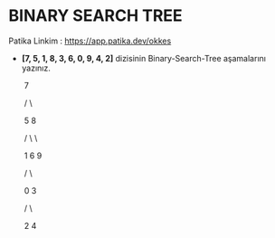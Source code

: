 # BINARY SEARCH TREE

Patika Linkim : https://app.patika.dev/okkes

* **[7, 5, 1, 8, 3, 6, 0, 9, 4, 2]** dizisinin Binary-Search-Tree aşamalarını yazınız.

  ​                                                      7

  ​                                                  /        \

  ​                                              5              8

  ​                                          /       \                \

  ​                                      1            6                9 

  ​                                  /       \

  ​                              0             3

  ​                                          /       \

  ​                                       2            4

    

